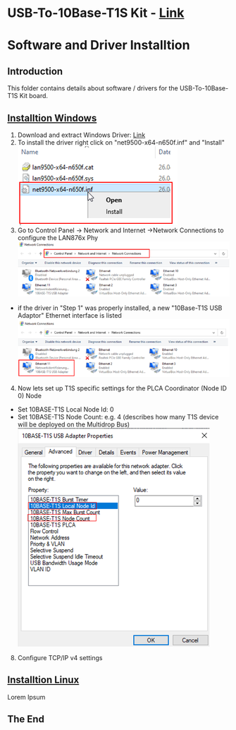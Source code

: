 **USB-To-10Base-T1S Kit** - [Link](https://)
====================================================

# Software and Driver Installtion

## Introduction
This folder contains details about software / drivers for the USB-To-10Base-T1S Kit board.

 ## [Installtion Windows](https://github.com/jpiwek/trustify/tree/master/software/example/win_install)

1. Download and extract Windows Driver: [Link](../../driver/Windows_Driver_DRAFT.zip)
2. To install the driver right click on "net9500-x64-n650f.inf" and "Install" 
![](images/win_install_1.png)
3. Go to Control Panel -> Network and Internet ->Network Connections to configure the LAN876x Phy
![](images/win_install_2.png)
* if the driver in "Step 1" was properly installed, a new "10Base-T1S USB Adaptor" Ethernet interface is listed  
![](images/win_install_3.png)
4. Now lets set up T1S specific settings for the PLCA Coordinator (Node ID 0) Node
* Set 10BASE-T1S Local Node Id: 0
* Set 10BASE-T1S Node Count: e.g. 4 (describes how many T1S device will be deployed on the Multidrop Bus)
![](images/win_install_6.png)
8. Configure TCP/IP v4 settings



  ## [Installtion Linux](https://github.com/jpiwek/trustify/tree/master/software/example/linux_install)

Lorem Ipsum

## The End
